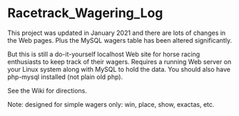# Racetrack_Wagering_Log
This project was updated in January 2021 and there are lots of changes in the Web pages. Plus the MySQL wagers table has been altered significantly.

But this is still a do-it-yourself localhost Web site for horse racing enthusiasts to keep track of their wagers. Requires a running Web server on your Linux system along with MySQL to hold the data. You should also have php-mysql installed (not plain old php).

See the Wiki for directions.

Note: designed for simple wagers only: win, place, show, exactas, etc.

